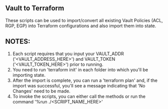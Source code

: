 ## Vault to Terraform
These scripts can be used to import/convert all existing Vault Policies (ACL, RGP, EGP) into Terraform configurations and also import them into state.

## NOTES:
1) Each script requires that you input your VAULT_ADDR ('<VAULT_ADDRESS_HERE>') and VAULT_TOKEN ('<VAULT_TOKEN_HERE>') prior to running.
2) You need to run 'terraform init' in each folder into which you'll be importing state.
3) After the import is complete, you can run a 'terraform plan' and, if the import was successful, you'll see a message indicating that 'No Changes' need to be made.
4) To invoke the scripts, you can either call the methods or run the command '%run ./<SCRIPT_NAME_HERE>'
